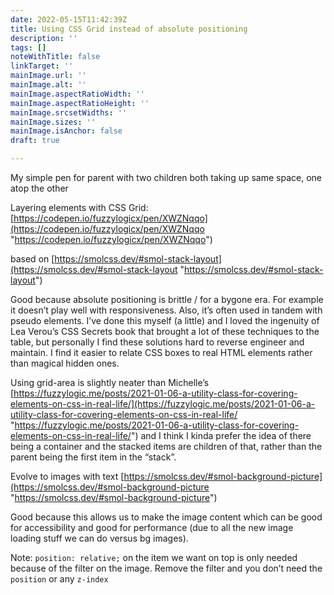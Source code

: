 ```yaml
---
date: 2022-05-15T11:42:39Z
title: Using CSS Grid instead of absolute positioning
description: ''
tags: []
noteWithTitle: false
linkTarget: ''
mainImage.url: ''
mainImage.alt: ''
mainImage.aspectRatioWidth: ''
mainImage.aspectRatioHeight: ''
mainImage.srcsetWidths: ''
mainImage.sizes: ''
mainImage.isAnchor: false
draft: true

---
```

My simple pen for parent with two children both taking up same space, one atop the other 

Layering elements with CSS Grid: [https://codepen.io/fuzzylogicx/pen/XWZNqqo](https://codepen.io/fuzzylogicx/pen/XWZNqqo "https://codepen.io/fuzzylogicx/pen/XWZNqqo")

based on [https://smolcss.dev/#smol-stack-layout](https://smolcss.dev/#smol-stack-layout "https://smolcss.dev/#smol-stack-layout")

Good because absolute positioning is brittle / for a bygone era. For example it doesn’t play well with responsiveness. Also, it’s often used in tandem with pseudo elements. I’ve done this myself (a little) and I loved the ingenuity of Lea Verou’s CSS Secrets book that brought a lot of these techniques to the table, but personally I find these solutions hard to reverse engineer and maintain. I find it easier to relate CSS boxes to real HTML elements rather than magical hidden ones.

Using grid-area is slightly neater than Michelle’s [https://fuzzylogic.me/posts/2021-01-06-a-utility-class-for-covering-elements-on-css-in-real-life/](https://fuzzylogic.me/posts/2021-01-06-a-utility-class-for-covering-elements-on-css-in-real-life/ "https://fuzzylogic.me/posts/2021-01-06-a-utility-class-for-covering-elements-on-css-in-real-life/") and I think I kinda prefer the idea of there being a container and the stacked items are children of that, rather than the parent being the first item in the “stack”.

Evolve to images with text [https://smolcss.dev/#smol-background-picture](https://smolcss.dev/#smol-background-picture "https://smolcss.dev/#smol-background-picture")

Good because this allows us to make the image content which can be good for accessibility and good for performance (due to all the new image loading stuff we can do versus bg images).

Note: `position: relative;` on the item we want on top is only needed because of the filter on the image. Remove the filter and you don’t need the `position` or any `z-index`